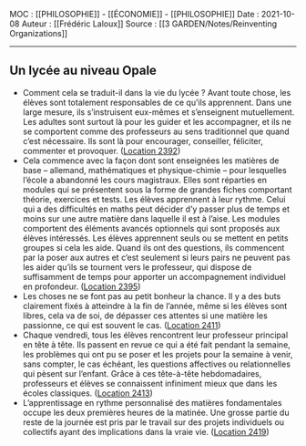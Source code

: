 MOC : [[PHILOSOPHIE]] - [[ÉCONOMIE]] - [[PHILOSOPHIE]]
Date : 2021-10-08
Auteur : [[Frédéric Laloux]]
Source : [[3 GARDEN/Notes/Reinventing Organizations]]
***

## Un lycée au niveau Opale
- Comment cela se traduit-il dans la vie du lycée ? Avant toute chose, les élèves sont totalement responsables de ce qu’ils apprennent. Dans une large mesure, ils s’instruisent eux-mêmes et s’enseignent mutuellement. Les adultes sont surtout là pour les guider et les accompagner, et ils ne se comportent comme des professeurs au sens traditionnel que quand c’est nécessaire. Ils sont là pour encourager, conseiller, féliciter, commenter et provoquer. ([Location 2392](https://readwise.io/to_kindle?action=open&asin=B081G8HFJH&location=2392))
- Cela commence avec la façon dont sont enseignées les matières de base – allemand, mathématiques et physique-chimie – pour lesquelles l’école a abandonné les cours magistraux. Elles sont réparties en modules qui se présentent sous la forme de grandes fiches comportant théorie, exercices et tests. Les élèves apprennent à leur rythme. Celui qui a des difficultés en maths peut décider d’y passer plus de temps et moins sur une autre matière dans laquelle il est à l’aise. Les modules comportent des éléments avancés optionnels qui sont proposés aux élèves intéressés. Les élèves apprennent seuls ou se mettent en petits groupes si cela les aide. Quand ils ont des questions, ils commencent par la poser aux autres et c’est seulement si leurs pairs ne peuvent pas les aider qu’ils se tournent vers le professeur, qui dispose de suffisamment de temps pour apporter un accompagnement individuel en profondeur. ([Location 2395](https://readwise.io/to_kindle?action=open&asin=B081G8HFJH&location=2395))
- Les choses ne se font pas au petit bonheur la chance. Il y a des buts clairement fixés à atteindre à la fin de l’année, même si les élèves sont libres, cela va de soi, de dépasser ces attentes si une matière les passionne, ce qui est souvent le cas. ([Location 2411](https://readwise.io/to_kindle?action=open&asin=B081G8HFJH&location=2411))
- Chaque vendredi, tous les élèves rencontrent leur professeur principal en tête à tête. Ils passent en revue ce qui a été fait pendant la semaine, les problèmes qui ont pu se poser et les projets pour la semaine à venir, sans compter, le cas échéant, les questions affectives ou relationnelles qui pèsent sur l’enfant. Grâce à ces tête-à-tête hebdomadaires, professeurs et élèves se connaissent infiniment mieux que dans les écoles classiques. ([Location 2413](https://readwise.io/to_kindle?action=open&asin=B081G8HFJH&location=2413))
- L’apprentissage en rythme personnalisé des matières fondamentales occupe les deux premières heures de la matinée. Une grosse partie du reste de la journée est pris par le travail sur des projets individuels ou collectifs ayant des implications dans la vraie vie. ([Location 2419](https://readwise.io/to_kindle?action=open&asin=B081G8HFJH&location=2419))